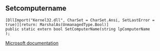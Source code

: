 ## Setcomputername

```
[DllImport("Kernel32.dll", CharSet = CharSet.Ansi, SetLastError = true)][return: MarshalAs(UnmanagedType.Bool)]
public static extern bool SetComputerName(string lpComputerName
);
```

[Microsoft documentation](TODO)
